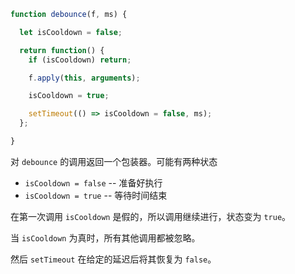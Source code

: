 

```js run no-beautify
function debounce(f, ms) {

  let isCooldown = false;

  return function() {
    if (isCooldown) return;

    f.apply(this, arguments);

    isCooldown = true;

    setTimeout(() => isCooldown = false, ms);
  };

}
```

对 `debounce` 的调用返回一个包装器。可能有两种状态

- `isCooldown = false` -- 准备好执行
- `isCooldown = true` -- 等待时间结束

在第一次调用 `isCooldown` 是假的，所以调用继续进行，状态变为 `true`。

当 `isCooldown` 为真时，所有其他调用都被忽略。

然后 `setTimeout` 在给定的延迟后将其恢复为 `false`。

